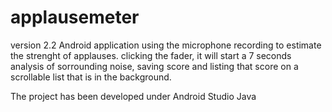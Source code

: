 # applausemeter
version 2.2
Android application using the microphone recording to estimate the strenght of applauses.
clicking the fader, it will start a 7 seconds analysis of sorrounding noise,
saving score and listing that score on a scrollable list that is in the background.

The project has been developed under Android Studio
Java
